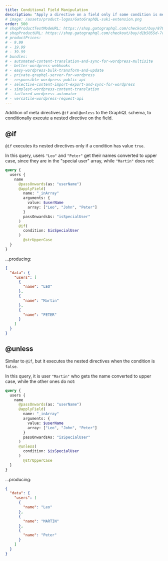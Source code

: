 ```yaml
---
title: Conditional Field Manipulation
description: "Apply a directive on a field only if some condition is met."
# image: /assets/product-logos/GatoGraphQL-suki-extension.png
order: 500
# shopProductTestModeURL: https://shop.gatographql.com/checkout/buy/87898187-fe40-4d23-917b-7a5ba56da027
# shopProductURL: https://shop.gatographql.com/checkout/buy/d1b5055d-7c98-465b-a6bd-81afdc5a24f1
# productPrices:
# - 9.99
# - 19.99
# - 39.99
# bundles:
# - automated-content-translation-and-sync-for-wordpress-multisite
# - better-wordpress-webhooks
# - easy-wordpress-bulk-transform-and-update
# - private-graphql-server-for-wordpress
# - responsible-wordpress-public-api
# - selective-content-import-export-and-sync-for-wordpress
# - simplest-wordpress-content-translation
# - tailored-wordpress-automator
# - versatile-wordpress-request-api
---
```


Addition of meta directives `@if` and `@unless` to the GraphQL schema, to conditionally execute a nested directive on the field.

<!-- ## Description

📣 _Please read the documentation for module "Composable Directives" to understand what meta directives are, and how to use them._

This extension introduces these meta-directives into the GraphQL schema:

1. `@if`
2. `@unless` -->

## @if

`@if` executes its nested directives only if a condition has value `true`.

In this query, users `"Leo"` and `"Peter"` get their names converted to upper case, since they are in the "special user" array, while `"Martin"` does not:

```graphql
query {
  users {
    name
      @passOnwards(as: "userName")
      @applyField(
        name: "_inArray"
        arguments: {
          value: $userName
          array: ["Leo", "John", "Peter"]
        }
        passOnwardsAs: "isSpecialUser"
      )
      @if(
        condition: $isSpecialUser
      )
        @strUpperCase
  }
}
```

...producing:

```json
{
  "data": {
    "users": [
      {
        "name": "LEO"
      },
      {
        "name": "Martin"
      },
      {
        "name": "PETER"
      }
    ]
  }
}
```

## @unless

Similar to `@if`, but it executes the nested directives when the condition is `false`.

In this query, it is user `"Martin"` who gets the name converted to upper case, while the other ones do not:

```graphql
query {
  users {
    name
      @passOnwards(as: "userName")
      @applyField(
        name: "_inArray"
        arguments: {
          value: $userName
          array: ["Leo", "John", "Peter"]
        }
        passOnwardsAs: "isSpecialUser"
      )
      @unless(
        condition: $isSpecialUser
      )
        @strUpperCase
  }
}
```

...producing:

```json
{
  "data": {
    "users": [
      {
        "name": "Leo"
      },
      {
        "name": "MARTIN"
      },
      {
        "name": "Peter"
      }
    ]
  }
}
```

<!-- ## Bundles including extension

- [“All in One Toolbox for WordPress” Bundle](../../bundles/all-in-one-toolbox-for-wordpress)
- [“Tailored WordPress Automator” Bundle](../../bundles/tailored-wordpress-automator)
- [“Simplest WordPress Content Translation” Bundle](../../bundles/simplest-wordpress-content-translation)
- [“Responsible WordPress Public API” Bundle](../../bundles/responsible-wordpress-public-api) -->

<!-- ## Tutorial lessons referencing extension

- [Bulk translating block content in multiple posts to a different language](../../tutorial/bulk-translating-block-content-in-multiple-posts-to-a-different-language)
- [Transforming data from an external API](../../tutorial/transforming-data-from-an-external-api)
- [Filtering data from an external API](../../tutorial/filtering-data-from-an-external-api)
- [Importing a post from another WordPress site](../../tutorial/importing-a-post-from-another-wordpress-site) -->

